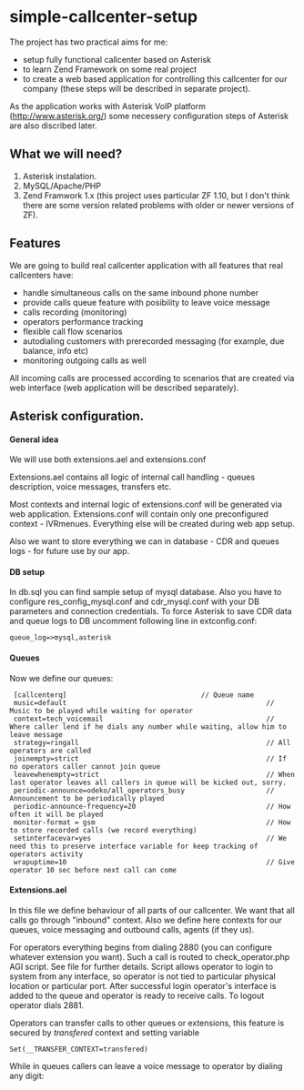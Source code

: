 simple-callcenter-setup
====================
The project has two practical aims for me: 

* setup fully functional callcenter based on Asterisk 
* to learn Zend Framework on some real project
* to create a web based application for controlling this callcenter for our company (these steps will be described in separate project).

As the application works with Asterisk VoIP platform (http://www.asterisk.org/) 
some necessery configuration steps of Asterisk are also discribed later.

What we will need?
-----------------

1. Asterisk instalation.
2. MySQL/Apache/PHP
3. Zend Framwork 1.x (this project uses particular ZF 1.10, but I don't think there 
are some version related problems with older or newer versions of ZF).

Features
--------------------------------

We are going to build real callcenter application with all features that real callcenters have:

* handle simultaneous calls on the same inbound phone number
* provide calls queue feature with posibility to leave voice message
* calls recording (monitoring)
* operators performance tracking
* flexible call flow scenarios
* autodialing customers with prerecorded messaging (for example, due balance, info etc)
* monitoring outgoing calls as well

All incoming calls are processed according to scenarios that are created via web
interface (web application will be described separately).

Asterisk configuration.
--------------------

#### General idea

We will use both extensions.ael and extensions.conf

Extensions.ael contains all logic of internal call handling - queues description, voice messages, transfers etc. 

Most contexts and internal logic of extensions.conf will be generated via web application. Extensions.conf will contain 
only one preconfigured context - IVRmenues. Everything else will be created during web app setup.

Also we want to store everything we can in database - CDR and queues logs - for future use by our app.

#### DB setup

In db.sql you can find sample setup of mysql database. Also you have to configure res_config_mysql.conf and cdr_mysql.conf with your DB 
parameters and connection credentials.
To force Asterisk to save CDR data and queue logs to DB uncomment following line in extconfig.conf:

    queue_log=>mysql,asterisk

#### Queues

Now we define our queues:

     [callcenterq]				                   // Queue name
     music=default                                                 // Music to be played while waiting for operator
     context=tech_voicemail                                        // Where caller lend if he dials any number while waiting, allow him to leave message
     strategy=ringall                                              // All operators are called
     joinempty=strict                                              // If no operators caller cannot join queue
     leavewhenempty=strict                                         // When last operator leaves all callers in queue will be kicked out, sorry.
     periodic-announce=odeko/all_operators_busy                    // Announcement to be periodically played
     periodic-announce-frequency=20                                // How often it will be played
     monitor-format = gsm                                          // How to store recorded calls (we record everything)
     setinterfacevar=yes                                           // We need this to preserve interface variable for keep tracking of operators activity
     wrapuptime=10                                                 // Give operator 10 sec before next call can come

#### Extensions.ael

In this file we define behaviour of all parts of our callcenter. We want that all calls go through "inbound" context.
Also we define here contexts for our queues, voice messaging and outbound calls, agents (if they us).

For operators everything begins from dialing 2880 (you can configure whatever extension you want). Such a call is routed to check_operator.php AGI script. See file for further details.
Script allows operator to login to system from any interface, so operator is not tied to particular physical location or particular port.
After successful login operator's interface is added to the queue and operator is ready to receive calls.
To logout operator dials 2881.

Operators can transfer calls to other queues or extensions, this feature is secured by *transfered* context and setting variable  
    
    Set(__TRANSFER_CONTEXT=transfered)

While in queues callers can leave a voice message to operator by dialing any digit:


 

